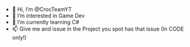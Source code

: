 - 👋 Hi, I’m @CrocTeamYT
- 👀 I’m interested in Game Dev
- 🌱 I’m currently learning C#
- 📫 Give me and issue in the Project you spot has that issue (In CODE only!)

<!---
CrocTeamYT/CrocTeamYT is a ✨ special ✨ repository because its `README.md` (this file) appears on your GitHub profile.
You can click the Preview link to take a look at your changes.
--->
